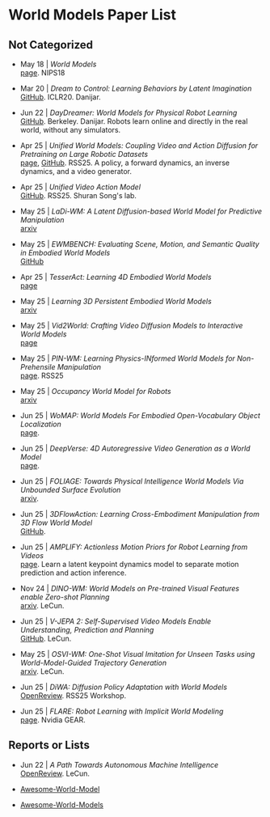 # World Models Paper List

## Not Categorized

- May 18 | *World Models*  
  [page](https://worldmodels.github.io/). NIPS18

- Mar 20 | *Dream to Control: Learning Behaviors by Latent Imagination*  
  [GitHub](https://github.com/google-research/dreamer). ICLR20. Danijar.
  
- Jun 22 | *DayDreamer: World Models for Physical Robot Learning*  
  [GitHub](https://github.com/danijar/daydreamer). Berkeley. Danijar. Robots learn online and directly in the real world, without any simulators.

- Apr 25 | *Unified World Models: Coupling Video and Action Diffusion for Pretraining on Large Robotic Datasets*  
  [page](https://weirdlabuw.github.io/uwm/), [GitHub](https://github.com/WEIRDLabUW/unified-world-model). RSS25. A policy, a forward dynamics, an inverse dynamics, and a video generator.

- Apr 25 | *Unified Video Action Model*  
  [GitHub](https://github.com/ShuangLI59/unified_video_action). RSS25. Shuran Song's lab.

- May 25 | *LaDi-WM: A Latent Diffusion-based World Model for Predictive Manipulation*  
  [arxiv](https://arxiv.org/pdf/2505.11528)

- May 25 | *EWMBENCH: Evaluating Scene, Motion, and Semantic Quality in Embodied World Models*  
  [GitHub](https://github.com/AgibotTech/EWMBench)

- Apr 25 | *TesserAct: Learning 4D Embodied World Models*  
  [page](https://tesseractworld.github.io/)

- May 25 | *Learning 3D Persistent Embodied World Models*  
  [arxiv](https://arxiv.org/pdf/2505.05495)

- May 25 | *Vid2World: Crafting Video Diffusion Models to Interactive World Models*  
  [page](https://knightnemo.github.io/vid2world/)

- May 25 | *PIN-WM: Learning Physics-INformed World Models for Non-Prehensile Manipulation*  
  [page](https://pinwm.github.io/). RSS25

- May 25 | *Occupancy World Model for Robots*  
  [arxiv](https://arxiv.org/pdf/2505.05512)

- Jun 25 | *WoMAP: World Models For Embodied Open-Vocabulary Object Localization*  
  [page](https://robot-womap.github.io/).

- Jun 25 | *DeepVerse: 4D Autoregressive Video Generation as a World Model*  
  [page](https://sotamak1r.github.io/deepverse/).

- Jun 25 | *FOLIAGE: Towards Physical Intelligence World Models Via Unbounded Surface Evolution*  
  [arxiv](https://arxiv.org/pdf/2506.03173).

- Jun 25 | *3DFlowAction: Learning Cross-Embodiment Manipulation from 3D Flow World Model*  
  [GitHub](https://github.com/Hoyyyaard/3DFlowAction/).

- Jun 25 | *AMPLIFY: Actionless Motion Priors for Robot Learning from Videos*  
  [page](https://amplify-robotics.github.io/). Learn a latent keypoint dynamics model to separate motion prediction and action inference.

- Nov 24 | *DINO-WM: World Models on Pre-trained Visual Features enable Zero-shot Planning*  
  [arxiv](https://arxiv.org/pdf/2411.04983). LeCun.

- Jun 25 | *V-JEPA 2: Self-Supervised Video Models Enable Understanding, Prediction and Planning*  
  [GitHub](https://github.com/facebookresearch/vjepa2). LeCun.

- May 25 | *OSVI-WM: One-Shot Visual Imitation for Unseen Tasks using World-Model-Guided Trajectory Generation*  
  [arxiv](https://arxiv.org/pdf/2505.20425). LeCun.

- Jun 25 | *DiWA: Diffusion Policy Adaptation with World Models*  
  [OpenReview](https://openreview.net/pdf?id=B066epymUG). RSS25 Workshop.

- Jun 25 | *FLARE: Robot Learning with Implicit World Modeling*  
  [page](https://research.nvidia.com/labs/gear/flare/). Nvidia GEAR.

## Reports or Lists

- Jun 22 | *A Path Towards Autonomous Machine Intelligence*
  [OpenReview](https://openreview.net/pdf?id=BZ5a1r-kVsf). LeCun.

- [Awesome-World-Model](https://github.com/LMD0311/Awesome-World-Model)

- [Awesome-World-Models](https://github.com/leofan90/Awesome-World-Models)
